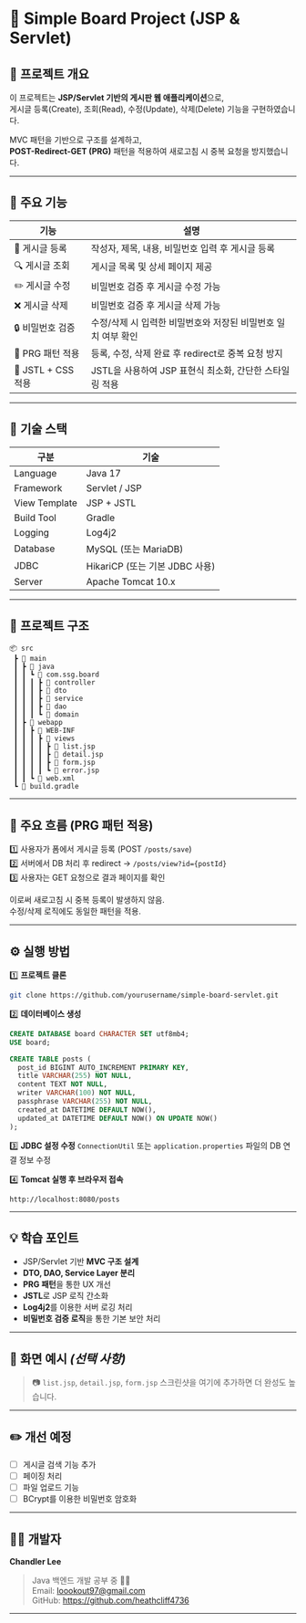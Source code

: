# 🧩 Simple Board Project (JSP & Servlet)

## 📘 프로젝트 개요
이 프로젝트는 **JSP/Servlet 기반의 게시판 웹 애플리케이션**으로,  
게시글 등록(Create), 조회(Read), 수정(Update), 삭제(Delete) 기능을 구현하였습니다.  

MVC 패턴을 기반으로 구조를 설계하고,  
**POST-Redirect-GET (PRG)** 패턴을 적용하여 새로고침 시 중복 요청을 방지했습니다.

---

## 🚀 주요 기능

| 기능 | 설명 |
|------|------|
| 📝 게시글 등록 | 작성자, 제목, 내용, 비밀번호 입력 후 게시글 등록 |
| 🔍 게시글 조회 | 게시글 목록 및 상세 페이지 제공 |
| ✏️ 게시글 수정 | 비밀번호 검증 후 게시글 수정 가능 |
| ❌ 게시글 삭제 | 비밀번호 검증 후 게시글 삭제 가능 |
| 🔒 비밀번호 검증 | 수정/삭제 시 입력한 비밀번호와 저장된 비밀번호 일치 여부 확인 |
| 🔄 PRG 패턴 적용 | 등록, 수정, 삭제 완료 후 redirect로 중복 요청 방지 |
| 🎨 JSTL + CSS 적용 | JSTL을 사용하여 JSP 표현식 최소화, 간단한 스타일링 적용 |

---

## 🧱 기술 스택

| 구분 | 기술 |
|------|------|
| Language | Java 17 |
| Framework | Servlet / JSP |
| View Template | JSP + JSTL |
| Build Tool | Gradle |
| Logging | Log4j2 |
| Database | MySQL (또는 MariaDB) |
| JDBC | HikariCP (또는 기본 JDBC 사용) |
| Server | Apache Tomcat 10.x |

---

## 📂 프로젝트 구조

```
📦 src
 ┣ 📂 main
 ┃ ┣ 📂 java
 ┃ ┃ ┗ 📂 com.ssg.board
 ┃ ┃ ┃ ┣ 📂 controller
 ┃ ┃ ┃ ┣ 📂 dto
 ┃ ┃ ┃ ┣ 📂 service
 ┃ ┃ ┃ ┣ 📂 dao
 ┃ ┃ ┃ ┗ 📂 domain
 ┃ ┣ 📂 webapp
 ┃ ┃ ┣ 📂 WEB-INF
 ┃ ┃ ┃ ┣ 📂 views
 ┃ ┃ ┃ ┃ ┣ 📜 list.jsp
 ┃ ┃ ┃ ┃ ┣ 📜 detail.jsp
 ┃ ┃ ┃ ┃ ┣ 📜 form.jsp
 ┃ ┃ ┃ ┃ ┗ 📜 error.jsp
 ┃ ┃ ┗ 📜 web.xml
 ┗ 📜 build.gradle
```

---

## 🔁 주요 흐름 (PRG 패턴 적용)

1️⃣ 사용자가 폼에서 게시글 등록 (POST `/posts/save`)  
2️⃣ 서버에서 DB 처리 후 redirect → `/posts/view?id={postId}`  
3️⃣ 사용자는 GET 요청으로 결과 페이지를 확인  

이로써 새로고침 시 중복 등록이 발생하지 않음.  
수정/삭제 로직에도 동일한 패턴을 적용.

---

## ⚙️ 실행 방법

1️⃣ **프로젝트 클론**
```bash
git clone https://github.com/yourusername/simple-board-servlet.git
```

2️⃣ **데이터베이스 생성**
```sql
CREATE DATABASE board CHARACTER SET utf8mb4;
USE board;

CREATE TABLE posts (
  post_id BIGINT AUTO_INCREMENT PRIMARY KEY,
  title VARCHAR(255) NOT NULL,
  content TEXT NOT NULL,
  writer VARCHAR(100) NOT NULL,
  passphrase VARCHAR(255) NOT NULL,
  created_at DATETIME DEFAULT NOW(),
  updated_at DATETIME DEFAULT NOW() ON UPDATE NOW()
);
```

3️⃣ **JDBC 설정 수정**
`ConnectionUtil` 또는 `application.properties` 파일의 DB 연결 정보 수정

4️⃣ **Tomcat 실행 후 브라우저 접속**
```
http://localhost:8080/posts
```

---

## 💡 학습 포인트

- JSP/Servlet 기반 **MVC 구조 설계**
- **DTO, DAO, Service Layer 분리**
- **PRG 패턴**을 통한 UX 개선
- **JSTL**로 JSP 로직 간소화
- **Log4j2**를 이용한 서버 로깅 처리
- **비밀번호 검증 로직**을 통한 기본 보안 처리

---

## 📸 화면 예시 *(선택 사항)*
> 📷 `list.jsp`, `detail.jsp`, `form.jsp` 스크린샷을 여기에 추가하면 더 완성도 높습니다.

---

## ✏️ 개선 예정
- [ ] 게시글 검색 기능 추가  
- [ ] 페이징 처리  
- [ ] 파일 업로드 기능  
- [ ] BCrypt를 이용한 비밀번호 암호화  

---

## 🧑‍💻 개발자
**Chandler Lee**  
> Java 백엔드 개발 공부 중 👨‍💻  
> Email: loookout97@gmail.com  
> GitHub: https://github.com/heathcliff4736

---
